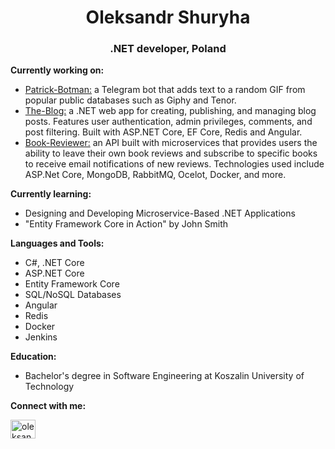 
<h1 align="center">Oleksandr Shuryha</h1>  
<h3 align="center">.NET developer, Poland</h3>  
  
**Currently working on:**<br>
- [Patrick-Botman:](https://github.com/alshuriga/patrick-botman) a Telegram bot that adds text to a random GIF from popular public databases such as Giphy and Tenor.
- [The-Blog:](https://github.com/alshuriga/the-blog) a .NET web app for creating, publishing, and managing blog posts. Features user authentication, admin privileges, comments, and post filtering. Built with ASP.NET Core, EF Core, Redis and Angular.
- [Book-Reviewer:](https://github.com/alshuriga/book-reviewer) an API built with microservices that provides users the ability to leave their own book reviews and subscribe to specific books to receive email notifications of new reviews. Technologies used include ASP.Net Core, MongoDB, RabbitMQ, Ocelot, Docker, and more.

**Currently learning:**
- Designing and Developing Microservice-Based .NET Applications
- "Entity Framework Core in Action" by John Smith
  
**Languages and Tools:** 

- C#, .NET Core
- ASP.NET Core
- Entity Framework Core
- SQL/NoSQL Databases
- Angular
- Redis
- Docker
- Jenkins

**Education:**
- Bachelor's degree in Software Engineering at Koszalin University of Technology

**Connect with me:**
<p align="left">  
<a href="https://linkedin.com/in/oleksandr-shuryha" target="blank"><img align="center" src="https://raw.githubusercontent.com/rahuldkjain/github-profile-readme-generator/master/src/images/icons/Social/linked-in-alt.svg" alt="oleksandr-shuryha" height="30" width="40" /></a>  
</p> 
